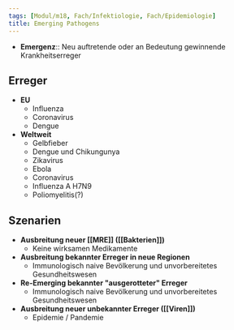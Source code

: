 ```yaml
---
tags: [Modul/m18, Fach/Infektiologie, Fach/Epidemiologie]
title: Emerging Pathogens
---
```

- **Emergenz**:: Neu auftretende oder an Bedeutung gewinnende Krankheitserreger
## Erreger
- **EU**
	- Influenza
	- Coronavirus
	- Dengue
- **Weltweit**
	- Gelbfieber
	- Dengue und Chikungunya
	- Zikavirus
	- Ebola
	- Coronavirus
	- Influenza A H7N9
	- Poliomyelitis(?)
## Szenarien
- **Ausbreitung neuer [[MRE]] ([[Bakterien]])**
	- Keine wirksamen Medikamente
- **Ausbreitung bekannter Erreger in neue Regionen**
	- Immunologisch naive Bevölkerung und unvorbereitetes Gesundheitswesen
- **Re-Emerging bekannter "ausgerotteter" Erreger**
	- Immunologisch naive Bevölkerung und unvorbereitetes Gesundheitswesen
- **Ausbreitung neuer unbekannter Erreger ([[Viren]])**
	- Epidemie / Pandemie
